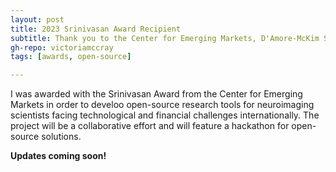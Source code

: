 ```yaml
---
layout: post
title: 2023 Srinivasan Award Recipient
subtitle: Thank you to the Center for Emerging Markets, D'Amore-McKim School of Business at Northeastern University!
gh-repo: victoriamccray
tags: [awards, open-source]

---
```


I was awarded with the Srinivasan Award from the Center for Emerging Markets in order to develoo open-source research tools for neuroimaging scientists facing technological and financial challenges internationally. The project will be a collaborative effort and will feature a hackathon for open-source solutions.

**Updates coming soon!**
